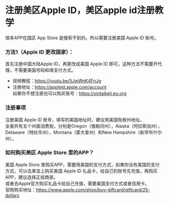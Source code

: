 # 注册美区Apple ID，美区apple id注册教学

很多APP在国区 App Store 是搜索不到的，所以需要注册美国 Apple ID 账号。<br/>

### 方法1（Apple ID 更改国家）：
首先注册中国大陆Apple ID，再更改成美国 Apple ID 即可，这种方法不需要开代理，不需要美国号码和填支付方式。<br/>
- 视频教程：https://youtu.be/5JwWnK4FnJg <br/>
- 注册地址：https://appleid.apple.com/account <br/>
如果你不想注册也可以购买账号：https://xintaikeji.eu.org


### 注册事项
注册美国 Apple ID 账号，填写的美国地址时，建议用美国免税州地址。<br/>
全美共有五个州面消费税，分别是Oregon（俄勒冈州），Alaska（阿拉斯加州），Delaware（特拉华州），Montana（蒙大拿州）和New Hampshire（新罕布什尔州）。 

### 如何购买美区 Apple Store 里的APP？
美国 Apple Store 里购买APP，需要用美国的支付方式，如果你没有美国的支付方式，可以去某宝上购买美国 Apple ID 礼品卡，给自己的账号先充值，再购买APP，建议选择正规商家。<br/>
或者去Apple官方购买礼品卡给自己充值，需要美国支付方式或者信用卡。<br/>
官网购买地址：https://www.apple.com/shop/buy-giftcard/giftcard/25-dollars
